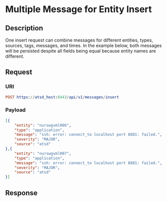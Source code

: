 # Multiple Message for Entity Insert

## Description

One insert request can combine messages for different entities, types, sources, tags, messages, and times. In the example below, both messages will be persisted despite all fields being equal because entity names are different.

## Request

### URI
```elm
POST https://atsd_host:8443/api/v1/messages/insert
```
### Payload
```json
[{
    "entity": "nurswgvml006",
    "type": "application",
    "message": "ssh: error: connect_to localhost port 8881: failed.",
    "severity": "MAJOR",
    "source": "atsd"
},{
    "entity": "nurswgvml007",
    "type": "application",
    "message": "ssh: error: connect_to localhost port 8881: failed.",
    "severity": "MAJOR",
    "source": "atsd"
}]
```

## Response
```
```
